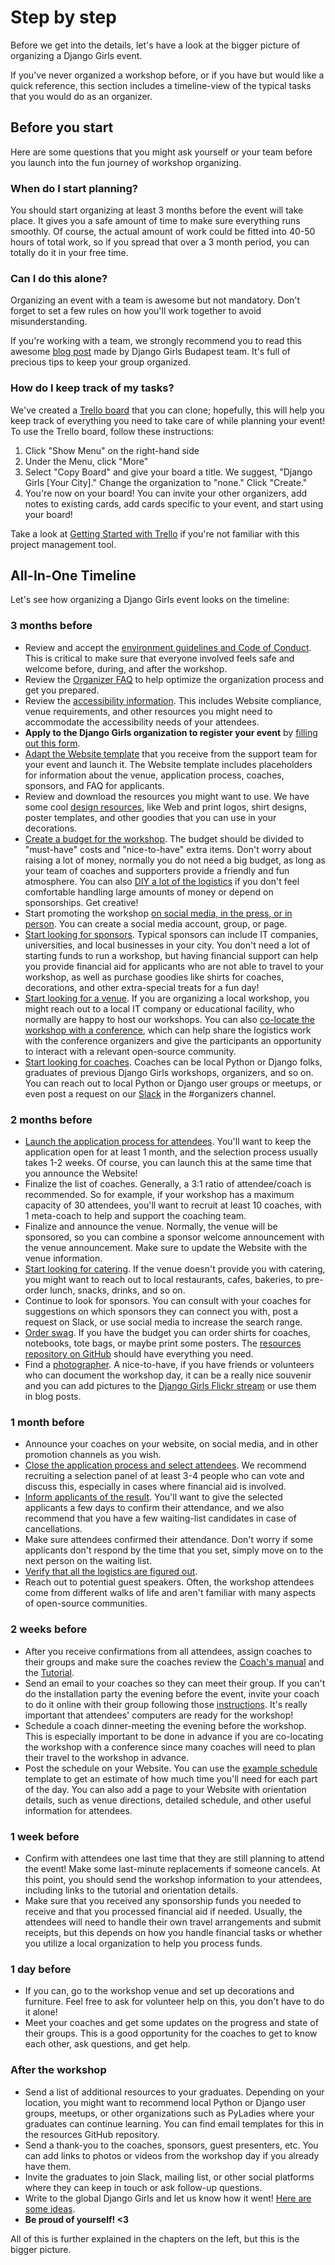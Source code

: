 # Step by step

Before we get into the details, let's have a look at the bigger picture of organizing a Django Girls event.

If you've never organized a workshop before, or if you have but would like a quick reference, this section includes a timeline-view of the typical tasks that you would do as an organizer.

## Before you start

Here are some questions that you might ask yourself or your team before you launch into the fun journey of workshop organizing.

### When do I start planning?

You should start organizing at least 3 months before the event will take place. It gives you a safe amount of time to make sure everything runs smoothly. Of course, the actual amount of work could be fitted into 40-50 hours of total work, so if you spread that over a 3 month period, you can totally do it in your free time.

### Can I do this alone?

Organizing an event with a team is awesome but not mandatory. Don't forget to set a few rules on how you'll work together to avoid misunderstanding.

If you're working with a team, we strongly recommend you to read this awesome [blog post](http://blog.djangogirls.org/post/138915381173/a-toolkit-of-awesome-tips-tricks-from-seasoned) made by Django Girls Budapest team. It's full of precious tips to keep your group organized.

### How do I keep track of my tasks?

We've created a [Trello board](https://trello.com/b/xBRRgQRr/django-girls-template) that you can clone; hopefully, this will help you keep track of everything you need to take care of while planning your event! To use the Trello board, follow these instructions:

1. Click "Show Menu" on the right-hand side
2. Under the Menu, click "More"
3. Select "Copy Board" and give your board a title. We suggest, "Django Girls \[Your City\]." Change the organization to "none." Click "Create."
4. You're now on your board! You can invite your other organizers, add notes to existing cards, add cards specific to your event, and start using your board!

Take a look at [Getting Started with Trello](http://help.trello.com/article/899-getting-started-video-demo) if you're not familiar with this project management tool.

## All-In-One Timeline

Let's see how organizing a Django Girls event looks on the timeline:

### 3 months before

* Review and accept the [environment guidelines and Code of Conduct](../../environment.md). This is critical to make sure that everyone involved feels safe and welcome before, during, and after the workshop.
* Review the [Organizer FAQ](https://faq-organizers.djangogirls.org/) to help optimize the organization process and get you prepared.
* Review the [accessibility information](../accessibility/). This includes Website compliance, venue requirements, and other resources you might need to accommodate the accessibility needs of your attendees.
* **Apply to the Django Girls organization to register your event** by [filling out this form](https://djangogirls.org/organize/).
* [Adapt the Website template](../../website/) that you receive from the support team for your event and launch it. The Website template includes placeholders for information about the venue, application process, coaches, sponsors, and FAQ for applicants.
* Review and download the resources you might want to use. We have some cool [design resources](../../resources.md), like Web and print logos, shirt designs, poster templates, and other goodies that you can use in your decorations.
* [Create a budget for the workshop](https://github.com/DjangoGirls/organizer-manual/tree/a39f39d6eff5fbd557d71d4b6d7414de32d5fdee/in_person_workshops/costs.md). The budget should be divided to "must-have" costs and "nice-to-have" extra items. Don't worry about raising a lot of money, normally you do not need a big budget, as long as your team of coaches and supporters provide a friendly and fun atmosphere. You can also [DIY a lot of the logistics](../diy/) if you don't feel comfortable handling large amounts of money or depend on sponsorships. Get creative!
* Start promoting the workshop [on social media, in the press, or in person](../../promotion.md). You can create a social media account, group, or page.
* [Start looking for sponsors](../in_person_sponsors/). Typical sponsors can include IT companies, universities, and local businesses in your city. You don't need a lot of starting funds to run a workshop, but having financial support can help you provide financial aid for applicants who are not able to travel to your workshop, as well as purchase goodies like shirts for coaches, decorations, and other extra-special treats for a fun day!
* [Start looking for a venue](../venue/). If you are organizing a local workshop, you might reach out to a local IT company or educational facility, who normally are happy to host our workshops. You can also [co-locate the workshop with a conference](../../conferences/), which can help share the logistics work with the conference organizers and give the participants an opportunity to interact with a relevant open-source community.
* [Start looking for coaches](../../coaches.md). Coaches can be local Python or Django folks, graduates of previous Django Girls workshops, organizers, and so on. You can reach out to local Python or Django user groups or meetups, or even post a request on our [Slack](https://djangogirls.slack.com/?) in the \#organizers channel.

### 2 months before

* [Launch the application process for attendees](../../application_form/). You'll want to keep the application open for at least 1 month, and the selection process usually takes 1-2 weeks. Of course, you can launch this at the same time that you announce the Website!
* Finalize the list of coaches. Generally, a 3:1 ratio of attendee/coach is recommended. So for example, if your workshop has a maximum capacity of 30 attendees, you'll want to recruit at least 10 coaches, with 1 meta-coach to help and support the coaching team.
* Finalize and announce the venue. Normally, the venue will be sponsored, so you can combine a sponsor welcome announcement with the venue announcement. Make sure to update the Website with the venue information.
* [Start looking for catering](../venue/food.md). If the venue doesn't provide you with catering, you might want to reach out to local restaurants, cafes, bakeries, to pre-order lunch, snacks, drinks, and so on.
* Continue to look for sponsors. You can consult with your coaches for suggestions on which sponsors they can connect you with, post a request on Slack, or use social media to increase the search range.
* [Order swag](../venue/swag.md). If you have the budget you can order shirts for coaches, notebooks, tote bags, or maybe print some posters. The [resources repository on GitHub](https://github.com/DjangoGirls/resources/) should have everything you need.
* Find a [photographer](../venue/pictures_video.md). A nice-to-have, if you have friends or volunteers who can document the workshop day, it can be a really nice souvenir and you can add pictures to the [Django Girls Flickr stream](https://www.flickr.com/photos/djangogirls/albums) or use them in blog posts.

### 1 month before

* Announce your coaches on your website, on social media, and in other promotion channels as you wish.
* [Close the application process and select attendees](../../application_form/selection.md). We recommend recruiting a selection panel of at least 3-4 people who can vote and discuss this, especially in cases where financial aid is involved.
* [Inform applicants of the result](../../application_form/communication.md). You'll want to give the selected applicants a few days to confirm their attendance, and we also recommend that you have a few waiting-list candidates in case of cancellations.
* Make sure attendees confirmed their attendance. Don't worry if some applicants don't respond by the time that you set, simply move on to the next person on the waiting list.
* [Verify that all the logistics are figured out](../logistics.md).
* Reach out to potential guest speakers. Often, the workshop attendees come from different walks of life and aren't familiar with many aspects of open-source communities.

### 2 weeks before

* After you receive confirmations from all attendees, assign coaches to their groups and make sure the coaches review the [Coach's manual](http://coach.djangogirls.org/) and the [Tutorial](../../tutorial.md).
* Send an email to your coaches so they can meet their group. If you can't do the installation party the evening before the event, invite your coach to do it online with their group following those [instructions](http://tutorial.djangogirls.org/en/installation/index.html). It's really important that attendees' computers are ready for the workshop!
* Schedule a coach dinner-meeting the evening before the workshop. This is especially important to be done in advance if you are co-locating the workshop with a conference since many coaches will need to plan their travel to the workshop in advance.
* Post the schedule on your Website. You can use the [example schedule](example_schedule.md) template to get an estimate of how much time you'll need for each part of the day. You can also add a page to your Website with orientation details, such as venue directions, detailed schedule, and other useful information for attendees.

### 1 week before

* Confirm with attendees one last time that they are still planning to attend the event! Make some last-minute replacements if someone cancels. At this point, you should send the workshop information to your attendees, including links to the tutorial and orientation details.
* Make sure that you received any sponsorship funds you needed to receive and that you processed financial aid if needed. Usually, the attendees will need to handle their own travel arrangements and submit receipts, but this depends on how you handle financial tasks or whether you utilize a local organization to help you process funds.

### 1 day before

* If you can, go to the workshop venue and set up decorations and furniture. Feel free to ask for volunteer help on this, you don't have to do it alone!
* Meet your coaches and get some updates on the progress and state of their groups. This is a good opportunity for the coaches to get to know each other, ask questions, and get help.

### After the workshop

* Send a list of additional resources to your graduates. Depending on your location, you might want to recommend local Python or Django user groups, meetups, or other organizations such as PyLadies where your graduates can continue learning. You can find email templates for this in the resources GitHub repository.
* Send a thank-you to the coaches, sponsors, guest presenters, etc. You can add links to photos or videos from the workshop day if you already have them.
* Invite the graduates to join Slack, mailing list, or other social platforms where they can keep in touch or ask follow-up questions.
* Write to the global Django Girls and let us know how it went! [Here are some ideas](../../after_the_event/).
* **Be proud of yourself! &lt;3**

All of this is further explained in the chapters on the left, but this is the bigger picture.

